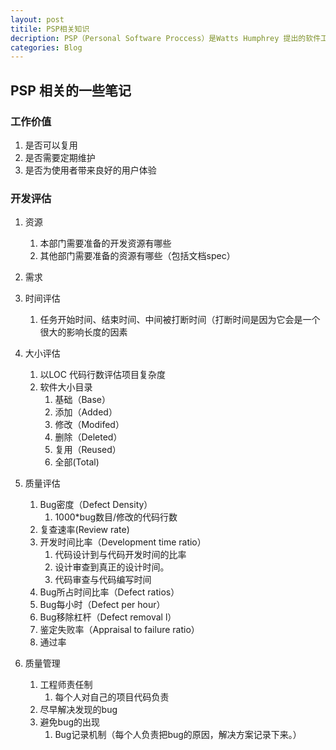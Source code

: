 ```yaml
---
layout: post
titile: PSP相关知识
decription: PSP（Personal Software Proccess）是Watts Humphrey 提出的软件工程原则中的系列中的一个，其他还包括TSP(Teambition Software Process) 
categories: Blog
---
```



## PSP 相关的一些笔记


### 工作价值
1. 是否可以复用
2. 是否需要定期维护
3. 是否为使用者带来良好的用户体验

### 开发评估
1. 资源
	1. 本部门需要准备的开发资源有哪些
	2. 其他部门需要准备的资源有哪些（包括文档spec）

2. 需求
3. 时间评估
	1. 任务开始时间、结束时间、中间被打断时间（打断时间是因为它会是一个很大的影响长度的因素
4. 大小评估
	1. 以LOC 代码行数评估项目复杂度
	2. 软件大小目录
		1. 基础（Base）
		2. 添加（Added）
		3. 修改（Modifed）
		4. 删除（Deleted）
		5. 复用（Reused）
		5. 全部(Total)

5. 质量评估
	1. Bug密度（Defect Density）
		1. 1000*bug数目/修改的代码行数
	2. 复查速率(Review rate)
	3. 开发时间比率（Development time ratio）
		1. 代码设计到与代码开发时间的比率
		2. 设计审查到真正的设计时间。
		3. 代码审查与代码编写时间
	4. Bug所占时间比率（Defect ratios）
	5. Bug每小时（Defect per hour）
	6. Bug移除杠杆（Defect removal l）
	7. 鉴定失败率（Appraisal to failure ratio）
	8. 通过率

6. 质量管理
	1. 工程师责任制
		1. 每个人对自己的项目代码负责
	2. 尽早解决发现的bug
	3. 避免bug的出现
		1. Bug记录机制（每个人负责把bug的原因，解决方案记录下来。） 
	